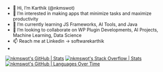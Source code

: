 - 👋 Hi, I’m Karthik (@nkmswot)
- 👀 I’m interested in making apps that minimize tasks and maximize productivity
- 🌱 I’m currently learning JS Frameworks, AI Tools, and Java
- 💞️ I’m looking to collaborate on WP Plugin Developments, AI Projects, Machine Learning, Data Science
- 📫 Reach me at Linkedin -> softwarekarthik
- 
[![nkmswot's GitHub | Stats](https://stats.quine.sh/nkmswot/github?theme=dark)](https://quine.sh?utm_source=widgets&utm_campaign=nkmswot)
[![nkmswot's Stack Overflow | Stats](https://stats.quine.sh/nkmswot/stack-overflow?theme=dark)](https://quine.sh?utm_source=widgets&utm_campaign=nkmswot)
[![nkmswot's GitHub | Languages Over Time](https://stats.quine.sh/nkmswot/languages-over-time?theme=dark)](https://quine.sh?utm_source=widgets&utm_campaign=nkmswot)

<!---
nkmswot/nkmswot is a ✨ special ✨ repository because its `README.md` (this file) appears on your GitHub profile.
You can click the Preview link to take a look at your changes.
--->
